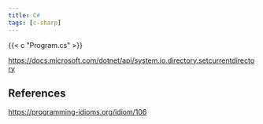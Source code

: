 ```yaml
---
title: C#
tags: [c-sharp]
---
```


{{< c "Program.cs" >}}

<https://docs.microsoft.com/dotnet/api/system.io.directory.setcurrentdirectory>

## References

<https://programming-idioms.org/idiom/106>

